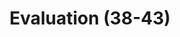 ---
layout: home
title: Evaluation (38-43)
parent: Method (Item#7-43)
nav_order: 8
has_children: true
---